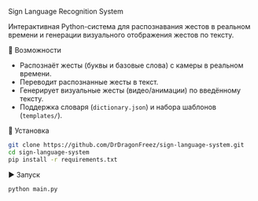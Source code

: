 Sign Language Recognition System

Интерактивная Python-система для распознавания жестов в реальном времени и генерации визуального отображения жестов по тексту.

📌 Возможности

- Распознаёт жесты (буквы и базовые слова) с камеры в реальном времени.
- Переводит распознанные жесты в текст.
- Генерирует визуальные жесты (видео/анимации) по введённому тексту.
- Поддержка словаря (`dictionary.json`) и набора шаблонов (`templates/`).

🚀 Установка

```bash
git clone https://github.com/DrDragonFreez/sign-language-system.git
cd sign-language-system
pip install -r requirements.txt
```

▶️ Запуск

```bash
python main.py
```
